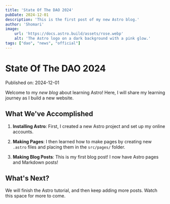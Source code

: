 ```yaml
---
title: 'State Of The DAO 2024'
pubDate: 2024-12-01
description: 'This is the first post of my new Astro blog.'
author: 'Shomari'
image:
    url: 'https://docs.astro.build/assets/rose.webp'
    alt: 'The Astro logo on a dark background with a pink glow.'
tags: ["dao", "news", "official"]
---
```


# State Of The DAO 2024

Published on: 2024-12-01

Welcome to my _new blog_ about learning Astro! Here, I will share my learning journey as I build a new website.


## What We've Accomplished

1. **Installing Astro**: First, I created a new Astro project and set up my online accounts.

2. **Making Pages**: I then learned how to make pages by creating new `.astro` files and placing them in the `src/pages/` folder.

3. **Making Blog Posts**: This is my first blog post! I now have Astro pages and Markdown posts!


## What's Next?

We will finish the Astro tutorial, and then keep adding more posts. Watch this space for more to come.
